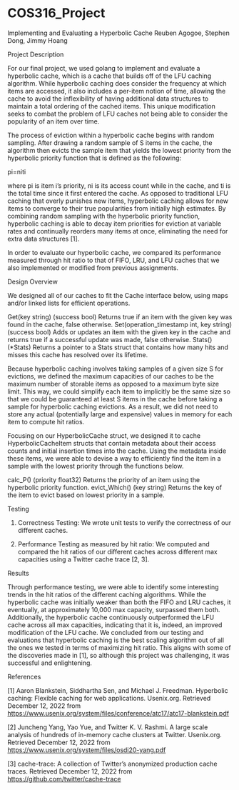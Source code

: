 # COS316_Project

Implementing and Evaluating a Hyperbolic Cache
Reuben Agogoe, Stephen Dong, Jimmy Hoang 

Project Description

For our final project, we used golang to implement and evaluate a hyperbolic cache, which is a cache that builds off of the LFU caching algorithm. While hyperbolic caching does consider the frequency at which items are accessed, it also includes a per-item notion of time, allowing the cache to avoid the inflexibility of having additional data structures to maintain a total ordering of the cached items. This unique modification seeks to combat the problem of LFU caches not being able to consider the popularity of an item over time.

The process of eviction within a hyperbolic cache begins with random sampling. After drawing a random sample of S items in the cache, the algorithm then evicts the sample item that yields the lowest priority from the hyperbolic priority function that is defined as the following: 

pi=niti

where pi is item i’s priority, ni is its access count while in the cache, and ti is the total time since it first entered the cache. As opposed to traditional LFU caching that overly punishes new items, hyperbolic caching allows for new items to converge to their true popularities from initially high estimates. By combining random sampling with the hyperbolic priority function, hyperbolic caching is able to decay item priorities for eviction at variable rates and continually reorders many items at once, eliminating the need for extra data structures [1].

In order to evaluate our hyperbolic cache, we compared its performance measured through hit ratio to that of FIFO, LRU, and LFU caches that we also implemented or modified from previous assignments.

Design Overview

We designed all of our caches to fit the Cache interface below, using maps and/or linked lists for efficient operations.

Get(key string)  (success bool) 
Returns true if an item with the given key was found in the cache, false otherwise.
Set(operation_timestamp int, key string) (success bool)
Adds or updates an item with the given key in the cache and returns true if a successful update was made, false otherwise.
Stats() (*Stats)
Returns a pointer to a Stats struct that contains how many hits and misses this cache has resolved over its lifetime.


Because hyperbolic caching involves taking samples of a given size S for evictions, we defined the maximum capacities of our caches to be the maximum number of storable items as opposed to a maximum byte size limit. This way, we could simplify each item to implicitly be the same size so that we could be guaranteed at least S items in the cache before taking a sample for hyperbolic caching evictions. As a result, we did not need to store any actual (potentially large and expensive) values in memory for each item to compute hit ratios.

Focusing on our HyperbolicCache struct, we designed it to cache HyperbolicCacheItem structs that contain metadata about their access counts and initial insertion times into the cache. Using the metadata inside these items, we were able to devise a way to efficiently find the item in a sample with the lowest priority through the functions below.

calc_P() (priority float32)
Returns the priority of an item using the hyperbolic priority function.
evict_Which() (key string)
Returns the key of the item to evict based on lowest priority in a sample.


Testing

1. Correctness Testing: We wrote unit tests to verify the correctness of our different caches.

2. Performance Testing as measured by hit ratio: We computed and compared the hit ratios of our different caches across different max capacities using a Twitter cache trace [2, 3].

Results

Through performance testing, we were able to identify some interesting trends in the hit ratios of the different caching algorithms. While the hyperbolic cache was initially weaker than both the FIFO and LRU caches, it eventually, at approximately 10,000 max capacity, surpassed them both. Additionally, the hyperbolic cache continuously outperformed the LFU cache across all max capacities, indicating that it is, indeed, an improved modification of the LFU cache. We concluded from our testing and evaluations that hyperbolic caching is the best scaling algorithm out of all the ones we tested in terms of maximizing hit ratio. This aligns with some of the discoveries made in [1], so although this project was challenging, it was successful and enlightening.


References 

[1] Aaron Blankstein, Siddhartha Sen, and Michael J. Freedman. Hyperbolic caching: Flexible caching for web applications. Usenix.org. Retrieved December 12, 2022 from https://www.usenix.org/system/files/conference/atc17/atc17-blankstein.pdf

[2] Juncheng Yang, Yao Yue, and Twitter K. V. Rashmi. A large scale analysis of hundreds of in-memory cache clusters at Twitter. Usenix.org. Retrieved December 12, 2022 from https://www.usenix.org/system/files/osdi20-yang.pdf

[3] cache-trace: A collection of Twitter’s anonymized production cache traces. Retrieved December 12, 2022 from https://github.com/twitter/cache-trace

